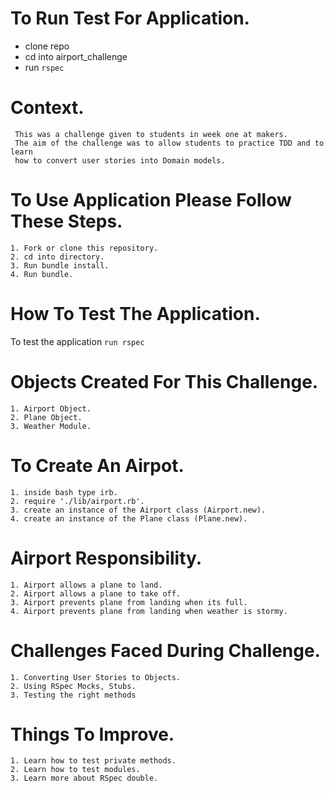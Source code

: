 # To Run Test For Application.
- clone repo
- cd into airport_challenge
- run ``rspec``

# Context.
```
 This was a challenge given to students in week one at makers. 
 The aim of the challenge was to allow students to practice TDD and to learn 
 how to convert user stories into Domain models.
```
# To Use Application Please Follow These Steps.
```
1. Fork or clone this repository.
2. cd into directory.
3. Run bundle install.
4. Run bundle.
```

# How To Test The Application.
To test the application `run rspec `

# Objects Created For This Challenge.
```
1. Airport Object.
2. Plane Object.
3. Weather Module.
```
# To Create An Airpot.
```
1. inside bash type irb.
2. require './lib/airport.rb'.
3. create an instance of the Airport class (Airport.new).
4. create an instance of the Plane class (Plane.new).
```
# Airport Responsibility.
```
1. Airport allows a plane to land.
2. Airport allows a plane to take off.
3. Airport prevents plane from landing when its full.
4. Airport prevents plane from landing when weather is stormy.
```
# Challenges Faced During Challenge.
```
1. Converting User Stories to Objects.
2. Using RSpec Mocks, Stubs.
3. Testing the right methods
```
# Things To Improve.
```
1. Learn how to test private methods.
2. Learn how to test modules.
3. Learn more about RSpec double.
```




